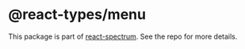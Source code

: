 # @react-types/menu

This package is part of [react-spectrum](https://gitlab.com/watheia/spectrum). See the repo for more details.